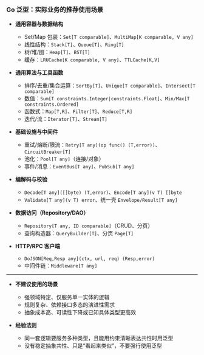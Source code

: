 ### Go 泛型：实际业务的推荐使用场景

- **通用容器与数据结构**
  - Set/Map 包装：`Set[T comparable]`、`MultiMap[K comparable, V any]`
  - 线性结构：`Stack[T]`、`Queue[T]`、`Ring[T]`
  - 树/堆/图：`Heap[T]`、`BST[T]`
  - 缓存：`LRUCache[K comparable, V any]`、`TTLCache[K,V]`

- **通用算法与工具函数**
  - 排序/去重/集合运算：`SortBy[T]`、`Unique[T comparable]`、`Intersect[T comparable]`
  - 数值：`Sum[T constraints.Integer|constraints.Float]`、`Min/Max[T constraints.Ordered]`
  - 函数式：`Map[T,R]`、`Filter[T]`、`Reduce[T,R]`
  - 迭代/流：`Iterator[T]`、`Stream[T]`

- **基础设施与中间件**
  - 重试/熔断/限流：`Retry[T any](op func() (T,error))`、`CircuitBreaker[T]`
  - 池化：`Pool[T any]`（连接/对象）
  - 事件/消息：`EventBus[T any]`、`PubSub[T any]`

- **编解码与校验**
  - `Decode[T any]([]byte) (T,error)`、`Encode[T any](v T) []byte`
  - `Validate[T any](v T) error`、统一壳 `Envelope/Result[T any]`

- **数据访问（Repository/DAO）**
  - `Repository[T any, ID comparable]`（CRUD、分页）
  - 查询构造器：`QueryBuilder[T]`、分页 `Page[T]`

- **HTTP/RPC 客户端**
  - `DoJSON[Req,Resp any](ctx, url, req) (Resp,error)`
  - 中间件链：`Middleware[T any]`

---

- **不建议使用的场景**
  - 强领域特定、仅服务单一实体的逻辑
  - 规则复杂、依赖接口多态的演进性需求
  - 抽象成本高、可读性下降或已知具体类型更高效

- **经验法则**
  - 同一套逻辑要服务多种类型，且能用约束清晰表达共性时用泛型
  - 没有稳定抽象共性、只是“看起来类似”，不要强行使用泛型 